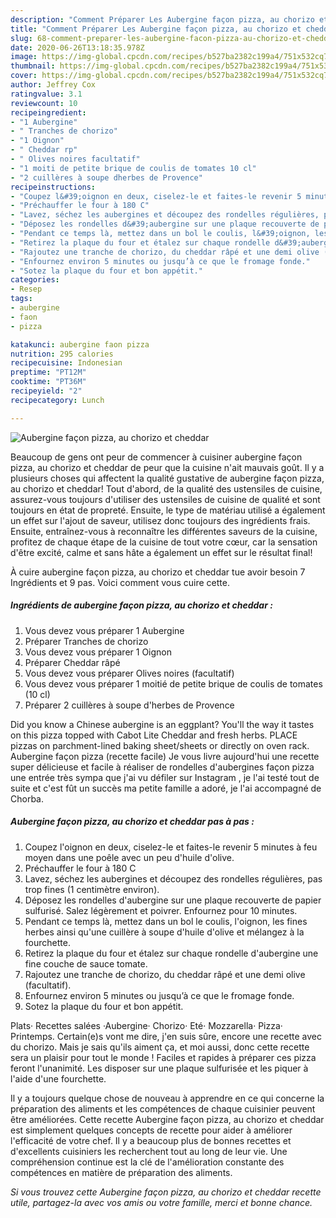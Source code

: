 ```yaml
---
description: "Comment Préparer Les Aubergine façon pizza, au chorizo et cheddar"
title: "Comment Préparer Les Aubergine façon pizza, au chorizo et cheddar"
slug: 68-comment-preparer-les-aubergine-facon-pizza-au-chorizo-et-cheddar
date: 2020-06-26T13:18:35.978Z
image: https://img-global.cpcdn.com/recipes/b527ba2382c199a4/751x532cq70/aubergine-facon-pizza-au-chorizo-et-cheddar-photo-principale-de-la-recette.jpg
thumbnail: https://img-global.cpcdn.com/recipes/b527ba2382c199a4/751x532cq70/aubergine-facon-pizza-au-chorizo-et-cheddar-photo-principale-de-la-recette.jpg
cover: https://img-global.cpcdn.com/recipes/b527ba2382c199a4/751x532cq70/aubergine-facon-pizza-au-chorizo-et-cheddar-photo-principale-de-la-recette.jpg
author: Jeffrey Cox
ratingvalue: 3.1
reviewcount: 10
recipeingredient:
- "1 Aubergine"
- " Tranches de chorizo"
- "1 Oignon"
- " Cheddar rp"
- " Olives noires facultatif"
- "1 moiti de petite brique de coulis de tomates 10 cl"
- "2 cuillères à soupe dherbes de Provence"
recipeinstructions:
- "Coupez l&#39;oignon en deux, ciselez-le et faites-le revenir 5 minutes à feu moyen dans une poêle avec un peu d&#39;huile d&#39;olive."
- "Préchauffer le four à 180 C"
- "Lavez, séchez les aubergines et découpez des rondelles régulières, pas trop fines (1 centimètre environ)."
- "Déposez les rondelles d&#39;aubergine sur une plaque recouverte de papier sulfurisé. Salez légèrement et poivrer. Enfournez pour 10 minutes."
- "Pendant ce temps là, mettez dans un bol le coulis, l&#39;oignon, les fines herbes ainsi qu&#39;une cuillère à soupe d&#39;huile d&#39;olive et mélangez à la fourchette."
- "Retirez la plaque du four et étalez sur chaque rondelle d&#39;aubergine une fine couche de sauce tomate."
- "Rajoutez une tranche de chorizo, du cheddar râpé et une demi olive (facultatif)."
- "Enfournez environ 5 minutes ou jusqu’à ce que le fromage fonde."
- "Sotez la plaque du four et bon appétit."
categories:
- Resep
tags:
- aubergine
- faon
- pizza

katakunci: aubergine faon pizza 
nutrition: 295 calories
recipecuisine: Indonesian
preptime: "PT12M"
cooktime: "PT36M"
recipeyield: "2"
recipecategory: Lunch

---
```



![Aubergine façon pizza, au chorizo et cheddar](https://img-global.cpcdn.com/recipes/b527ba2382c199a4/751x532cq70/aubergine-facon-pizza-au-chorizo-et-cheddar-photo-principale-de-la-recette.jpg)

Beaucoup de gens ont peur de commencer à cuisiner aubergine façon pizza, au chorizo et cheddar de peur que la cuisine n'ait mauvais goût. Il y a plusieurs choses qui affectent la qualité gustative de aubergine façon pizza, au chorizo et cheddar! Tout d'abord, de la qualité des ustensiles de cuisine, assurez-vous toujours d'utiliser des ustensiles de cuisine de qualité et sont toujours en état de propreté. Ensuite, le type de matériau utilisé a également un effet sur l'ajout de saveur, utilisez donc toujours des ingrédients frais. Ensuite, entraînez-vous à reconnaître les différentes saveurs de la cuisine, profitez de chaque étape de la cuisine de tout votre cœur, car la sensation d'être excité, calme et sans hâte a également un effet sur le résultat final!

<!--inarticleads1-->

À cuire aubergine façon pizza, au chorizo et cheddar tue avoir besoin 7 Ingrédients et 9 pas. Voici comment vous cuire cette.

##### Ingrédients de aubergine façon pizza, au chorizo et cheddar :

1. Vous devez vous préparer 1 Aubergine
1. Préparer  Tranches de chorizo
1. Vous devez vous préparer 1 Oignon
1. Préparer  Cheddar râpé
1. Vous devez vous préparer  Olives noires (facultatif)
1. Vous devez vous préparer 1 moitié de petite brique de coulis de tomates (10 cl)
1. Préparer 2 cuillères à soupe d&#39;herbes de Provence


Did you know a Chinese aubergine is an eggplant? You&#39;ll the way it tastes on this pizza topped with Cabot Lite Cheddar and fresh herbs. PLACE pizzas on parchment-lined baking sheet/sheets or directly on oven rack. Aubergine façon pizza (recette facile) Je vous livre aujourd&#39;hui une recette super délicieuse et facile à réaliser de rondelles d&#39;aubergines façon pizza une entrée très sympa que j&#39;ai vu défiler sur Instagram , je l&#39;ai testé tout de suite et c&#39;est fût un succès ma petite famille a adoré, je l&#39;ai accompagné de Chorba. 

<!--inarticleads2-->

##### Aubergine façon pizza, au chorizo et cheddar pas à pas :

1. Coupez l&#39;oignon en deux, ciselez-le et faites-le revenir 5 minutes à feu moyen dans une poêle avec un peu d&#39;huile d&#39;olive.
1. Préchauffer le four à 180 C
1. Lavez, séchez les aubergines et découpez des rondelles régulières, pas trop fines (1 centimètre environ).
1. Déposez les rondelles d&#39;aubergine sur une plaque recouverte de papier sulfurisé. Salez légèrement et poivrer. Enfournez pour 10 minutes.
1. Pendant ce temps là, mettez dans un bol le coulis, l&#39;oignon, les fines herbes ainsi qu&#39;une cuillère à soupe d&#39;huile d&#39;olive et mélangez à la fourchette.
1. Retirez la plaque du four et étalez sur chaque rondelle d&#39;aubergine une fine couche de sauce tomate.
1. Rajoutez une tranche de chorizo, du cheddar râpé et une demi olive (facultatif).
1. Enfournez environ 5 minutes ou jusqu’à ce que le fromage fonde.
1. Sotez la plaque du four et bon appétit.


Plats· Recettes salées ·Aubergine· Chorizo· Eté· Mozzarella· Pizza· Printemps. Certain(e)s vont me dire, j&#39;en suis sûre, encore une recette avec du chorizo. Mais je sais qu&#39;ils aiment ça, et moi aussi, donc cette recette sera un plaisir pour tout le monde ! Faciles et rapides à préparer ces pizza feront l&#39;unanimité. Les disposer sur une plaque sulfurisée et les piquer à l&#39;aide d&#39;une fourchette. 

<!--inarticleads1-->

<p>
Il y a toujours quelque chose de nouveau à apprendre en ce qui concerne la préparation des aliments et les compétences de chaque cuisinier peuvent être améliorées. Cette recette Aubergine façon pizza, au chorizo et cheddar est simplement quelques concepts de recette pour aider à améliorer l'efficacité de votre chef. Il y a beaucoup plus de bonnes recettes et d'excellents cuisiniers les recherchent tout au long de leur vie. Une compréhension continue est la clé de l'amélioration constante des compétences en matière de préparation des aliments.
</p>

<p>
<i>Si vous trouvez cette Aubergine façon pizza, au chorizo et cheddar recette utile, partagez-la avec vos amis ou votre famille, merci et bonne chance.</i>
</p>
